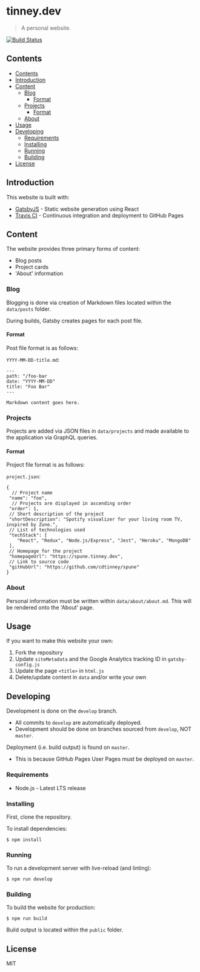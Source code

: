 # tinney.dev
> A personal website.

[![Build Status](https://travis-ci.org/cdtinney/tinney.dev.svg?branch=develop)](https://travis-ci.org/cdtinney/tinney.dev)

## Contents

- [Contents](#contents)
- [Introduction](#introduction)
- [Content](#content)
  - [Blog](#blog)
    - [Format](#format)
  - [Projects](#projects)
    - [Format](#format-1)
  - [About](#about)
- [Usage](#usage)
- [Developing](#developing)
  - [Requirements](#requirements)
  - [Installing](#installing)
  - [Running](#running)
  - [Building](#building)
- [License](#license)

## Introduction

This website is built with:

* [GatsbyJS](https://gatsbyjs.org) - Static website generation using React
* [Travis CI](https://travis-ci.org) - Continuous integration
  and deployment to GitHub Pages

## Content

The website provides three primary forms of content:

* Blog posts
* Project cards
* 'About' information

### Blog

Blogging is done via creation of Markdown files located within the `data/posts` folder.

During builds, Gatsby creates pages for each post file.

#### Format

Post file format is as follows:

`YYYY-MM-DD-title.md`:

```
---
path: "/foo-bar
date: "YYYY-MM-DD"
title: "Foo Bar"
---

Markdown content goes here.
```

### Projects

Projects are added via JSON files in `data/projects` and made available to the application
via GraphQL queries.

#### Format

Project file format is as follows:

`project.json`:

```
{
  // Project name
 "name": "foo",
  // Projects are displayed in ascending order
 "order": 1,
 // Short description of the project
 "shortDescription": "Spotify visualizer for your living room TV, inspired by Zune.",
 // List of technologies used
 "techStack": [
    "React", "Redux", "Node.js/Express", "Jest", "Heroku", "MongoDB"
 ],
 // Homepage for the project
 "homepageUrl": "https://spune.tinney.dev",
 // Link to source code
 "gitHubUrl": "https://github.com/cdtinney/spune"
}
```


### About

Personal information must be written within `data/about/about.md`. This will
be rendered onto the 'About' page.

## Usage

If you want to make this website your own:

1) Fork the repository
2) Update `siteMetadata` and the Google Analytics tracking ID in `gatsby-config.js`
3) Update the page `<title>` in `html.js`
4) Delete/update content in `data` and/or write your own

## Developing

Development is done on the `develop` branch.
  * All commits to `develop` are automatically deployed.
  * Development should be done on branches sourced from `develop`, NOT `master`.

Deployment (i.e. build output) is found on `master`.
  * This is because GitHub Pages User Pages must be deployed on `master`.

### Requirements

* Node.js - Latest LTS release

### Installing

First, clone the repository.

To install dependencies:

```
$ npm install
```

### Running

To run a development server with live-reload (and linting):

```
$ npm run develop
```

### Building

To build the website for production:

```
$ npm run build
```

Build output is located within the `public` folder.

## License

MIT
